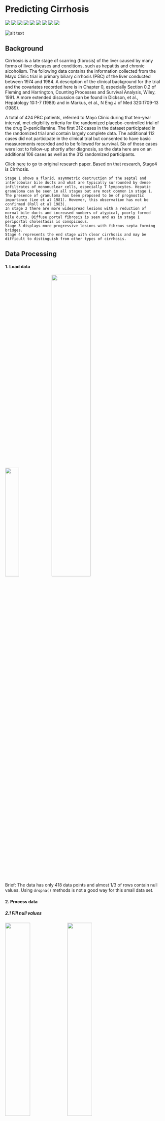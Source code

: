 # Predicting Cirrhosis

![](https://img.shields.io/badge/Flask-2.1.3-informational?style=plastic&logo=appveyor)
![](https://img.shields.io/badge/matplotlib-3.6.2-informational?style=plastic&logo=appveyor)
![](https://img.shields.io/badge/numpy-1.23.4-informational?style=plastic&logo=appveyor)
![](https://img.shields.io/badge/pandas-1.5.2-informational?style=plastic&logo=appveyor)
![](https://img.shields.io/badge/pymongo-4.3.3-informational?style=plastic&logo=appveyor)
![](https://img.shields.io/badge/scikit-learn-1.0.1-informational?style=plastic&logo=appveyor)
![](https://img.shields.io/badge/seaborn-0.12.1-informational?style=plastic&logo=appveyor)
![](https://img.shields.io/badge/tensorflow-2.11.0-informational?style=plastic&logo=appveyor)
![](https://img.shields.io/badge/gunicorn-20.0.4-informational?style=plastic&logo=appveyor)

![alt text](https://github.com/LynHJ/CirrhosisPrediction/blob/ba70f04e40881b02c19140f62bc12cd3d91a151a/static/images/cirrhosis.jpg)

## Background
Cirrhosis is a late stage of scarring (fibrosis) of the liver caused by many forms of liver diseases and conditions, such as hepatitis and chronic alcoholism. The following data contains the information collected from the Mayo Clinic trial in primary biliary cirrhosis (PBC) of the liver conducted between 1974 and 1984. A description of the clinical background for the trial and the covariates recorded here is in Chapter 0, especially Section 0.2 of Fleming and Harrington, Counting
Processes and Survival Analysis, Wiley, 1991. A more extended discussion can be found in Dickson, et al., Hepatology 10:1-7 (1989) and in Markus, et al., N Eng J of Med 320:1709-13 (1989).  

A total of 424 PBC patients, referred to Mayo Clinic during that ten-year interval, met eligibility criteria for the randomized placebo-controlled trial of the drug D-penicillamine. The first 312 cases in the dataset participated in the randomized trial and contain largely complete data. The additional 112 cases did not participate in the clinical trial but consented to have basic measurements recorded and to be followed for survival. Six of those cases were lost to follow-up shortly after diagnosis, so the data here are on an additional 106 cases as well as the 312 randomized participants. 

 Click [here](http://www.diva-portal.org/smash/get/diva2:769192/FULLTEXT01.pdf) to go to original research paper. Based on that research, Stage4 is Cirrhosis.  
 ```
 Stage 1 shows a florid, asymmetric destruction of the septal and interlobular bile ducts and what are typically surrounded by dense infiltrates of mononuclear cells, especially T lympocytes. Hepatic granuloma can be seen in all stages but are most common in stage 1. The presence of granuloma has been proposed to be of prognostic importance (Lee et al 1981). However, this observation has not be confirmed (Roll et al 1983).   
In stage 2 there are more widespread lesions with a reduction of normal bile ducts and increased numbers of atypical, poorly formed bile ducts. Diffuse portal fibrosis is seen and as in stage 1 periportal cholestasis is conspicuous.  
Stage 3 displays more progressive lesions with fibrous septa forming bridges.   
Stage 4 represents the end stage with clear cirrhosis and may be difficult to distinguish from other types of cirrhosis.   
```
  

## Data Processing

#### 1. Load data    
<img src='https://github.com/LynHJ/CirrhosisPrediction/blob/cceee5a8e90e4cf4b7a98ef354b45f1b2abf33bf/Output%20Data/Data_Structure.png' width= 30% ><img src='https://github.com/LynHJ/CirrhosisPrediction/blob/cceee5a8e90e4cf4b7a98ef354b45f1b2abf33bf/Output%20Data/Info.png' width= 50% >  

 Brief: The data has only 418 data points and almost 1/3 of rows contain null values. Using <code>dropna()</code> methods is not a good way for this small data set.  

#### 2. Process data   

##### 2.1 Fill null values  

<img src='https://github.com/LynHJ/CirrhosisPrediction/blob/cceee5a8e90e4cf4b7a98ef354b45f1b2abf33bf/Output%20Data/Stage1.png' width= 40% ><img src='https://github.com/LynHJ/CirrhosisPrediction/blob/cceee5a8e90e4cf4b7a98ef354b45f1b2abf33bf/Output%20Data/Stage2.png' width= 40% >  
<img src='https://github.com/LynHJ/CirrhosisPrediction/blob/cceee5a8e90e4cf4b7a98ef354b45f1b2abf33bf/Output%20Data/Stage3.png' width= 40% ><img 'https://github.com/LynHJ/CirrhosisPrediction/blob/cceee5a8e90e4cf4b7a98ef354b45f1b2abf33bf/Output%20Data/Stage4.png' width= 40% >  

Brief: As each stage's features have their own distributions, if I simply use the whole data's mean,mode,median to fill the null value, the data might have severe bias. To do so, I filtered each stage to make sure the null values have been filled in proper data. Furthermore, using this way to fill in null values could help classifier models achieve higher accuracy.  
 
##### 2.2 Choose Featrues  
<img src='https://github.com/LynHJ/CirrhosisPrediction/blob/cceee5a8e90e4cf4b7a98ef354b45f1b2abf33bf/Output%20Data/Bar_Categors.png' width= 50% ><img 'https://github.com/LynHJ/CirrhosisPrediction/blob/cceee5a8e90e4cf4b7a98ef354b45f1b2abf33bf/Output%20Data/Regplot.png' width= 50% >    

#### 3. Find out the best classifier models  
 
![alt text](https://github.com/LynHJ/CirrhosisPrediction/blob/cceee5a8e90e4cf4b7a98ef354b45f1b2abf33bf/Output%20Data/Classifier.png)
![alt text](https://github.com/LynHJ/CirrhosisPrediction/blob/cceee5a8e90e4cf4b7a98ef354b45f1b2abf33bf/Output%20Data/NNM.png)  

#### 4. Output findings  

[Classifier Models Results ](https://github.com/LynHJ/CirrhosisPrediction/blob/4dab69dc8036c7b19b3bf8439703019c4682a523/Output%20Data/clfTestResult.csv)  
[NNM Results ](https://github.com/LynHJ/CirrhosisPrediction/blob/4dab69dc8036c7b19b3bf8439703019c4682a523/Output%20Data/NNResult.csv)     

![alt text](https://github.com/LynHJ/CirrhosisPrediction/blob/cceee5a8e90e4cf4b7a98ef354b45f1b2abf33bf/Output%20Data/FinalModel.png) 
 
#### 5. Apply to Flask-Heroku-MongoDB  

Click [here](https://cirrhosisprediction.herokuapp.com) to go to my deplyed Falsk app.
   
### Summary:
<img src='' width= 51% ><img src='' width= 51% >
<img src='' width= 51% ><img src='' width= 51% >
<img src='' width= 51% ><img src='' width= 51% >
<img src='' width= 51% ><img src='' width= 51% >
<img src='' width= 51% ><img src='' width= 51% >
<img src='' width= 51% ><img src='' width= 51% >
<img src='' width= 51% ><img src='' width= 51% ><img src='' width= 51% ><img src='' width= 51% >
<img src='' width= 51% ><img src='' width= 51% >


## Content:
```
Project  
├── CirrhosisPrediction.ipynb
├── Cirrhosis Prediction.pptx
├── Output Data
│   ├── Bar_Categors.png
│   ├── Classifier.png
│   ├── Classifier_Results.png
│   ├── Data_Structure.png
│   ├── FinalModel.png
│   ├── Info.png
│   ├── NNM.png
│   ├── NNM_Results.png
│   ├── NNResult.csv
│   ├── Regplot.png
│   ├── Stage1.png
│   ├── Stage2.png
│   ├── Stage3.png
│   ├── Stage4.png
│   ├── clfTestResult.csv
│   ├── model.pkl
│   └── scaler.pkl
├── Procfile
├── README.md
├── Resources
│   └── cirrhosis.csv
├── app.py
├── requirements.txt
├── runtime.txt
├── static
│   ├── css
│   │   └── style.css
│   ├── images
│   │   ├── blur-hospital.jpg
│   │   └── cirrhosis.jpg
│   └── js
│       ├── anime.js
│       └── app.js
└── templates
    ├── base.html
    ├── error.html
    ├── index.html
    ├── predict.html
    └── record.html
```

## Installation

pip install -r requirements.txt


## References
1. https://www.mayoclinic.org/tests-procedures/bilirubin/about/pac-20393041  
2. https://www.mayoclinic.org/diseases-conditions/high-blood-cholesterol/symptoms-causes/syc-20350800  
3. https://medlineplus.gov/lab-tests/albumin-blood-test/#:~:text=Albumin%20is%20a%20protein%20made,and%20enzymes%20throughout%20your%20body.  
4. https://medlineplus.gov/lab-tests/ceruloplasmin-test/#:~:text=What%20is%20a%20ceruloplasmin%20test,your%20body%20that%20need%20it.  
5. https://medlineplus.gov/lab-tests/alkaline-phosphatase/  
6. https://www.healthline.com/health/sgot-test  
7. https://www.mayoclinic.org/diseases-conditions/high-blood-cholesterol/in-depth/triglycerides/art-20048186#:~:text=Triglycerides%20are%20a%20type%20of,triglycerides%20for%20energy%20between%20meals.  
8. https://www.urmc.rochester.edu/encyclopedia/content.aspx?ContentTypeID=160&ContentID=36  
9. https://medlineplus.gov/lab-tests/prothrombin-time-test-and-inr-ptinr/#:~:text=Prothrombin%20is%20a%20protein%20made,to%20form%20a%20blood%20clot.  
10. https://dev.to/vulcanwm/environment-variables-in-heroku-python-385o
11. https://www.freecodecamp.org/news/how-to-deploy-an-application-to-heroku/  
12. https://www.fosslinux.com/50303/deploy-mongodb-on-heroku.htm  
13. https://www.kaggle.com/code/yashnegi01/78-accuracy-gradientboost-rf-xgb  
14. http://www.learningaboutelectronics.com/Articles/How-to-specify-the-Python-runtime-version-in-heroku.php  
15. https://coding-boot-camp.github.io/full-stack/mongodb/deploy-with-heroku-and-mongodb-atlas  
16. https://www.kaggle.com/datasets/fedesoriano/cirrhosis-prediction-dataset  
17. http://www.diva-portal.org/smash/get/diva2:769192/FULLTEXT01.pdf  
18. https://www.freepik.com/  











 
